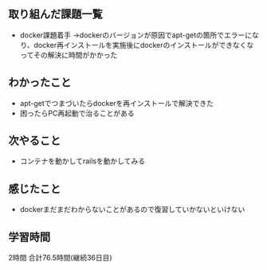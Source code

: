 ## 取り組んだ課題一覧
- docker課題着手
  →dockerのバージョンが原因でapt-getの箇所でエラーになり、docker再インストールを実施後にdockerのインストールができなくなってその解決に時間がかかった
## わかったこと
- apt-getでつまづいたらdockerを再インストールで解決できた
- 困ったらPC再起動で治ることがある
## 次やること 
- コンテナを動かしてrailsを動かしてみる
## 感じたこと
- dockerまだまだわからないことがあるので復習していかないといけない


## 学習時間
2時間
合計76.5時間(継続36日目)
